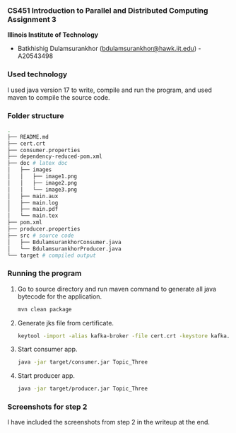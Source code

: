 ### CS451 Introduction to Parallel and Distributed Computing Assignment 3
**Illinois Institute of Technology**  

* Batkhishig Dulamsurankhor (bdulamsurankhor@hawk.iit.edu) - A20543498

### Used technology

I used java version 17 to write, compile and run the program, and used maven to compile the source code.

### Folder structure

```bash
.
├── README.md
├── cert.crt
├── consumer.properties
├── dependency-reduced-pom.xml
├── doc # latex doc
│   ├── images
│   │   ├── image1.png
│   │   ├── image2.png
│   │   └── image3.png
│   ├── main.aux
│   ├── main.log
│   ├── main.pdf
│   └── main.tex
├── pom.xml
├── producer.properties
├── src # source code
│   ├── BdulamsurankhorConsumer.java
│   └── BdulamsurankhorProducer.java
└── target # compiled output
```

### Running the program

1. Go to source directory and run maven command to generate all java bytecode for the application.
    ```bash
    mvn clean package
    ``` 

2. Generate jks file from certificate.
    ```bash
    keytool -import -alias kafka-broker -file cert.crt -keystore kafka.truststore.jks -storepass changeit
    ``` 

3. Start consumer app.
    ```bash
    java -jar target/consumer.jar Topic_Three
    ``` 

4. Start producer app.
    ```bash
    java -jar target/producer.jar Topic_Three
    ``` 

### Screenshots for step 2
I have included the screenshots from step 2 in the writeup at the end.